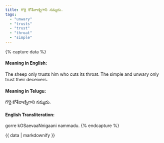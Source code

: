 ```yaml
---
title: గొర్రె కోశేవాణ్నిగాని నమ్మదు.
tags:
  - "unwary"
  - "trusts"
  - "trust"
  - "throat"
  - "simple"
---
```


{% capture data %}
#### Meaning in English:
The sheep only trusts him who cuts its throat.
The simple and unwary only trust their deceivers.

#### Meaning in Telugu:
గొర్రె కోశేవాణ్నిగాని నమ్మదు.

#### English Transliteration:
gorre kOSaevaaNnigaani nammadu.
{% endcapture %}

{{ data | markdownify }}

